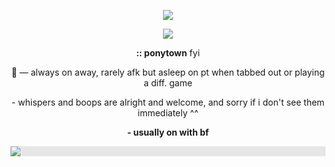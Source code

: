 <p align="center">
<img src=https://64.media.tumblr.com/40ad8481c7197aefc65eb1445d6d1517/0e1c461b70ef326f-4c/s2048x3072/751ecc9ccaf80492b204249c7fa202527d56f892.pnj />

<p align="center">
<img src=https://media.discordapp.net/attachments/993764455202689077/1234723968892534954/Untitled_Project_3.png?ex=6631c5ce&is=6630744e&hm=d2c990d2885875b6de98d82f1dcebfb84228bea5298cb3acb4d204d91452e2b6&=&format=webp&quality=lossless />


<p align="center"> </p>
<p align="center"> <b>:: ponytown</b> fyi </p><p align="center">🌙 — always on away, rarely afk but asleep on pt when tabbed out or playing a diff. game</p> <p align="center">- whispers and boops are alright and welcome, and sorry if i don't see them immediately ^^ </p> </p> <p align="center"> <b>- usually on with bf<b/> </p>

<p align="center"> <img style="display: block;-webkit-user-select: none;margin: auto;background-color: hsl(0, 0%, 90%);transition: background-color 300ms;" src="https://64.media.tumblr.com/40ad8481c7197aefc65eb1445d6d1517/0e1c461b70ef326f-4c/s2048x3072/751ecc9ccaf80492b204249c7fa202527d56f892.pnj"></p>
